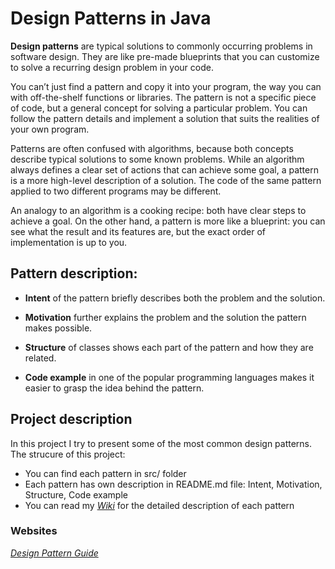 # Design Patterns in Java

**Design patterns** are typical solutions to commonly occurring problems in software design. They are like pre-made blueprints that you can customize to solve a recurring design problem in your code.

You can’t just find a pattern and copy it into your program, the way you can with off-the-shelf functions or libraries. The pattern is not a specific piece of code, but a general concept for solving a particular problem. You can follow the pattern details and implement a solution that suits the realities of your own program.

Patterns are often confused with algorithms, because both concepts describe typical solutions to some known problems. While an algorithm always defines a clear set of actions that can achieve some goal, a pattern is a more high-level description of a solution. The code of the same pattern applied to two different programs may be different.

An analogy to an algorithm is a cooking recipe: both have clear steps to achieve a goal. On the other hand, a pattern is more like a blueprint: you can see what the result and its features are, but the exact order of implementation is up to you.

## Pattern description:

- **Intent** of the pattern briefly describes both the problem and the solution.

- **Motivation** further explains the problem and the solution the pattern makes possible.

- **Structure** of classes shows each part of the pattern and how they are related.

- **Code example** in one of the popular programming languages makes it easier to grasp the idea behind the pattern.

## Project description

In this project I try to present some of the most common design patterns.
The strucure of this project: 
- You can find each pattern in src/ folder
- Each pattern has own description in README.md file: Intent, Motivation, Structure, Code example
- You can read my *[Wiki](https://github.com/thebird97/design-patterns/wiki)* for the detailed description of each
  pattern

### Websites
*[Design Pattern Guide](https://refactoring.guru/design-patterns/)*
